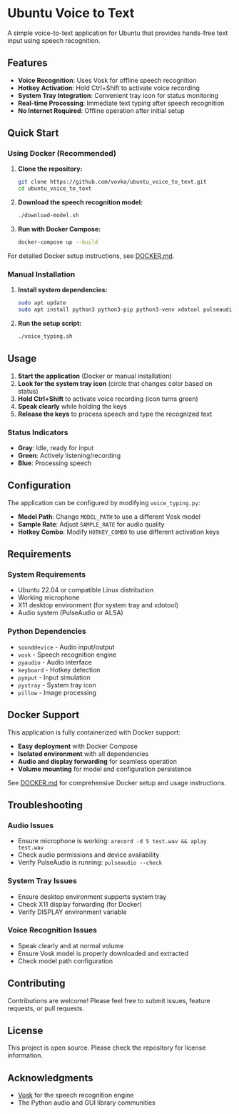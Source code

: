 # Ubuntu Voice to Text

A simple voice-to-text application for Ubuntu that provides hands-free text input using speech recognition.

## Features

- **Voice Recognition**: Uses Vosk for offline speech recognition
- **Hotkey Activation**: Hold Ctrl+Shift to activate voice recording
- **System Tray Integration**: Convenient tray icon for status monitoring
- **Real-time Processing**: Immediate text typing after speech recognition
- **No Internet Required**: Offline operation after initial setup

## Quick Start

### Using Docker (Recommended)

1. **Clone the repository:**
   ```bash
   git clone https://github.com/vovka/ubuntu_voice_to_text.git
   cd ubuntu_voice_to_text
   ```

2. **Download the speech recognition model:**
   ```bash
   ./download-model.sh
   ```

3. **Run with Docker Compose:**
   ```bash
   docker-compose up --build
   ```

For detailed Docker setup instructions, see [DOCKER.md](DOCKER.md).

### Manual Installation

1. **Install system dependencies:**
   ```bash
   sudo apt update
   sudo apt install python3 python3-pip python3-venv xdotool pulseaudio alsa-utils portaudio19-dev python3-dev build-essential wget unzip
   ```

2. **Run the setup script:**
   ```bash
   ./voice_typing.sh
   ```

## Usage

1. **Start the application** (Docker or manual installation)
2. **Look for the system tray icon** (circle that changes color based on status)
3. **Hold Ctrl+Shift** to activate voice recording (icon turns green)
4. **Speak clearly** while holding the keys
5. **Release the keys** to process speech and type the recognized text

### Status Indicators

- **Gray**: Idle, ready for input
- **Green**: Actively listening/recording
- **Blue**: Processing speech

## Configuration

The application can be configured by modifying `voice_typing.py`:

- **Model Path**: Change `MODEL_PATH` to use a different Vosk model
- **Sample Rate**: Adjust `SAMPLE_RATE` for audio quality
- **Hotkey Combo**: Modify `HOTKEY_COMBO` to use different activation keys

## Requirements

### System Requirements

- Ubuntu 22.04 or compatible Linux distribution
- Working microphone
- X11 desktop environment (for system tray and xdotool)
- Audio system (PulseAudio or ALSA)

### Python Dependencies

- `sounddevice` - Audio input/output
- `vosk` - Speech recognition engine
- `pyaudio` - Audio interface
- `keyboard` - Hotkey detection
- `pynput` - Input simulation
- `pystray` - System tray icon
- `pillow` - Image processing

## Docker Support

This application is fully containerized with Docker support:

- **Easy deployment** with Docker Compose
- **Isolated environment** with all dependencies
- **Audio and display forwarding** for seamless operation
- **Volume mounting** for model and configuration persistence

See [DOCKER.md](DOCKER.md) for comprehensive Docker setup and usage instructions.

## Troubleshooting

### Audio Issues
- Ensure microphone is working: `arecord -d 5 test.wav && aplay test.wav`
- Check audio permissions and device availability
- Verify PulseAudio is running: `pulseaudio --check`

### System Tray Issues
- Ensure desktop environment supports system tray
- Check X11 display forwarding (for Docker)
- Verify DISPLAY environment variable

### Voice Recognition Issues
- Speak clearly and at normal volume
- Ensure Vosk model is properly downloaded and extracted
- Check model path configuration

## Contributing

Contributions are welcome! Please feel free to submit issues, feature requests, or pull requests.

## License

This project is open source. Please check the repository for license information.

## Acknowledgments

- [Vosk](https://alphacephei.com/vosk/) for the speech recognition engine
- The Python audio and GUI library communities